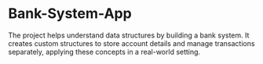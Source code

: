 # Bank-System-App
The project helps understand data structures by building a bank system. It creates custom structures to store account details and manage transactions separately, applying these concepts in a real-world setting.
